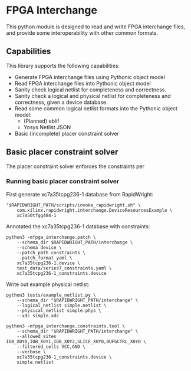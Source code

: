 # FPGA Interchange

This python module is designed to read and write FPGA interchange files, and
provide some interoperability with other common formats.

## Capabilities

This library supports the following capabilities:
 - Generate FPGA interchange files using Pythonic object model
 - Read FPGA interchange files into Pythonic object model
 - Sanity check logical netlist for completeness and correctness.
 - Sanity check a logical and physical netlist for completeness and
   correctness, given a device database.
 - Read some common logical netlist formats into the Pythonic object model:
   - (Planned) eblif
   - Yosys Netlist JSON
 - Basic (incomplete) placer constraint solver

## Basic placer constraint solver

The placer constraint solver enforces the constraints per 

### Running basic placer constraint solver

First generate xc7a35tcpg236-1 database from RapidWright:
```
"$RAPIDWRIGHT_PATH/scripts/invoke_rapidwright.sh" \
    com.xilinx.rapidwright.interchange.DeviceResourcesExample \
    xc7a50tfgg484-1
```

Annotated the xc7a35tcpg236-1 database with constraints:
```
python3 -mfpga_interchange.patch \
    --schema_dir $RAPIDWRIGHT_PATH/interchange \
    --schema device \
    --patch_path constraints \
    --patch_format yaml \
    xc7a35tcpg236-1.device \
    test_data/series7_constraints.yaml \
    xc7a35tcpg236-1_constraints.device
```

Write out example physical netlist:
```
python3 tests/example_netlist.py \
    --schema_dir "$RAPIDWRIGHT_PATH/interchange" \
    --logical_netlist simple.netlist \
    --physical_netlist simple.phys \
    --xdc simple.xdc
```

```
python3 -mfpga_interchange.constraints.tool \
    --schema_dir "$RAPIDWRIGHT_PATH/interchange" \
    --allowed_sites IOB_X0Y0,IOB_X0Y1,IOB_X0Y2,SLICE_X0Y0,BUFGCTRL_X0Y0 \
    --filtered_cells VCC,GND \
    --verbose \
    xc7a35tcpg236-1_constraints.device \
    simple.netlist
```
